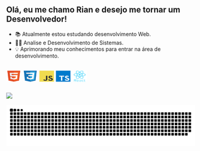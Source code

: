 ## Olá, eu me chamo Rian e desejo me tornar um Desenvolvedor!
- 📚 Atualmente estou estudando desenvolvimento Web.
- 👨‍🎓 Analise e Desenvolvimento de Sistemas.
- 💡 Aprimorando meu conhecimentos para entrar na área de desenvolvimento.

  
<div style="display: inline_block"><br>
  <img align="center" alt="Rian-HTML" height="30" width="40" src="https://raw.githubusercontent.com/devicons/devicon/master/icons/html5/html5-original.svg">
  <img align="center" alt="Rian-CSS" height="30" width="40" src="https://raw.githubusercontent.com/devicons/devicon/master/icons/css3/css3-original.svg">
  <img align="center" alt="Rian-JS" height="30" width="40" src="https://github.com/devicons/devicon/blob/master/icons/javascript/javascript-original.svg">
  <img align="center" alt="Rian-TS" height="30" width="40" src="https://github.com/devicons/devicon/blob/master/icons/typescript/typescript-original.svg">
  <img align="center" alt="Rian-REACT" height="30" width="40" src="https://github.com/devicons/devicon/blob/master/icons/react/react-original-wordmark.svg">
 
  </div>

  
  ##
<div>
<a href="https://www.linkedin.com/in/rian-marlon-beckert-0952511b6/" target="_blank"><img src="https://img.shields.io/badge/-LinkedIn-%230077B5?style=for-the-badge&logo=linkedin&logoColor=white" target="_blank"></a>
</div>
 
  ![Snake animation](https://github.com/RianTMJ/RianTMJ/blob/output/github-contribution-grid-snake.svg)

 


